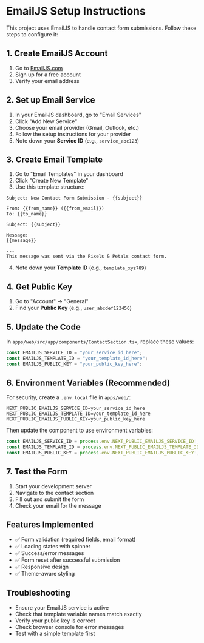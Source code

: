 # EmailJS Setup Instructions

This project uses EmailJS to handle contact form submissions. Follow these steps to configure it:

## 1. Create EmailJS Account
1. Go to [EmailJS.com](https://www.emailjs.com/)
2. Sign up for a free account
3. Verify your email address

## 2. Set up Email Service
1. In your EmailJS dashboard, go to "Email Services"
2. Click "Add New Service"
3. Choose your email provider (Gmail, Outlook, etc.)
4. Follow the setup instructions for your provider
5. Note down your **Service ID** (e.g., `service_abc123`)

## 3. Create Email Template
1. Go to "Email Templates" in your dashboard
2. Click "Create New Template"
3. Use this template structure:

```
Subject: New Contact Form Submission - {{subject}}

From: {{from_name}} ({{from_email}})
To: {{to_name}}

Subject: {{subject}}

Message:
{{message}}

---
This message was sent via the Pixels & Petals contact form.
```

4. Note down your **Template ID** (e.g., `template_xyz789`)

## 4. Get Public Key
1. Go to "Account" → "General"
2. Find your **Public Key** (e.g., `user_abcdef123456`)

## 5. Update the Code
In `apps/web/src/app/components/ContactSection.tsx`, replace these values:

```typescript
const EMAILJS_SERVICE_ID = "your_service_id_here";
const EMAILJS_TEMPLATE_ID = "your_template_id_here";
const EMAILJS_PUBLIC_KEY = "your_public_key_here";
```

## 6. Environment Variables (Recommended)
For security, create a `.env.local` file in `apps/web/`:

```env
NEXT_PUBLIC_EMAILJS_SERVICE_ID=your_service_id_here
NEXT_PUBLIC_EMAILJS_TEMPLATE_ID=your_template_id_here
NEXT_PUBLIC_EMAILJS_PUBLIC_KEY=your_public_key_here
```

Then update the component to use environment variables:

```typescript
const EMAILJS_SERVICE_ID = process.env.NEXT_PUBLIC_EMAILJS_SERVICE_ID!;
const EMAILJS_TEMPLATE_ID = process.env.NEXT_PUBLIC_EMAILJS_TEMPLATE_ID!;
const EMAILJS_PUBLIC_KEY = process.env.NEXT_PUBLIC_EMAILJS_PUBLIC_KEY!;
```

## 7. Test the Form
1. Start your development server
2. Navigate to the contact section
3. Fill out and submit the form
4. Check your email for the message

## Features Implemented
- ✅ Form validation (required fields, email format)
- ✅ Loading states with spinner
- ✅ Success/error messages
- ✅ Form reset after successful submission
- ✅ Responsive design
- ✅ Theme-aware styling

## Troubleshooting
- Ensure your EmailJS service is active
- Check that template variable names match exactly
- Verify your public key is correct
- Check browser console for error messages
- Test with a simple template first